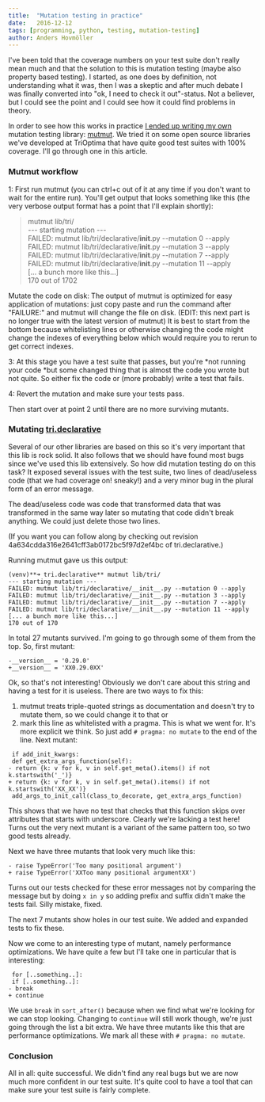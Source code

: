 ```yaml
---
title:	"Mutation testing in practice"
date:	2016-12-12
tags: [programming, python, testing, mutation-testing]
author: Anders Hovmöller
---
```


I've been told that the coverage numbers on your test suite don't really mean much and that the solution to this is mutation testing (maybe also property based testing). I started, as one does by definition, not understanding what it was, then I was a skeptic and after much debate I was finally converted into "ok, I need to check it out"-status. Not a believer, but I could see the point and I could see how it could find problems in theory.

In order to see how this works in practice [I ended up writing my own](https://hackernoon.com/mutmut-a-python-mutation-testing-system-9b9639356c78#.p9qtf0ruz) mutation testing library: [mutmut](https://github.com/boxed/mutmut). We tried it on some open source libraries we've developed at TriOptima that have quite good test suites with 100% coverage. I'll go through one in this article.

### Mutmut workflow

1: First run mutmut (you can ctrl+c out of it at any time if you don't want to wait for the entire run). You'll get output that looks something like this (the very verbose output format has a point that I'll explain shortly):

> mutmut lib/tri/  
--- starting mutation ---  
FAILED: mutmut lib/tri/declarative/__init__.py --mutation 0 --apply  
FAILED: mutmut lib/tri/declarative/__init__.py --mutation 3 --apply  
FAILED: mutmut lib/tri/declarative/__init__.py --mutation 7 --apply  
FAILED: mutmut lib/tri/declarative/__init__.py --mutation 11 --apply  
[... a bunch more like this...]  
170 out of 1702

Mutate the code on disk: The output of mutmut is optimized for easy application of mutations: just copy paste and run the command after "FAILURE:" and mutmut will change the file on disk. (EDIT: this next part is no longer true with the latest version of mutmut) It is best to start from the bottom because whitelisting lines or otherwise changing the code might change the indexes of everything below which would require you to rerun to get correct indexes.

3: At this stage you have a test suite that passes, but you're *not running your code *but some changed thing that is almost the code you wrote but not quite. So either fix the code or (more probably) write a test that fails.

4: Revert the mutation and make sure your tests pass.

Then start over at point 2 until there are no more surviving mutants.

### Mutating [tri.declarative](https://github.com/trioptima/tri.declarative/)

Several of our other libraries are based on this so it's very important that this lib is rock solid. It also follows that we should have found most bugs since we've used this lib extensively. So how did mutation testing do on this task? It exposed several issues with the test suite, two lines of dead/useless code (that we had coverage on! sneaky!) and a very minor bug in the plural form of an error message.

The dead/useless code was code that transformed data that was transformed in the same way later so mutating that code didn't break anything. We could just delete those two lines.

(If you want you can follow along by checking out revision 4a634cdda316e2641cff3ab0172bc5f97d2ef4bc of tri.declarative.)

Running mutmut gave us this output:

```
(venv)**➜ tri.declarative** mutmut lib/tri/  
--- starting mutation ---  
FAILED: mutmut lib/tri/declarative/__init__.py --mutation 0 --apply  
FAILED: mutmut lib/tri/declarative/__init__.py --mutation 3 --apply  
FAILED: mutmut lib/tri/declarative/__init__.py --mutation 7 --apply  
FAILED: mutmut lib/tri/declarative/__init__.py --mutation 11 --apply  
[... a bunch more like this...]  
170 out of 170
```

In total 27 mutants survived. I'm going to go through some of them from the top. So, first mutant:

```
-__version__ = '0.29.0'  
+__version__ = 'XX0.29.0XX'
```

Ok, so that's not interesting! Obviously we don't care about this string and having a test for it is useless. There are two ways to fix this:

1. mutmut treats triple-quoted strings as documentation and doesn't try to mutate them, so we could change it to that or
2. mark this line as whitelisted with a pragma. This is what we went for. It's more explicit we think. So just add `# pragma: no mutate` to the end of the line.
Next mutant:

```
 if add_init_kwargs:  
 def get_extra_args_function(self):  
- return {k: v for k, v in self.get_meta().items() if not k.startswith('_')}  
+ return {k: v for k, v in self.get_meta().items() if not k.startswith('XX_XX')}  
 add_args_to_init_call(class_to_decorate, get_extra_args_function)
```

This shows that we have no test that checks that this function skips over attributes that starts with underscore. Clearly we're lacking a test here! Turns out the very next mutant is a variant of the same pattern too, so two good tests already.

Next we have three mutants that look very much like this:

```
- raise TypeError('Too many positional argument')  
+ raise TypeError('XXToo many positional argumentXX')
```
Turns out our tests checked for these error messages not by comparing the message but by doing `x in y` so adding prefix and suffix didn't make the tests fail. Silly mistake, fixed.

The next 7 mutants show holes in our test suite. We added and expanded tests to fix these.

Now we come to an interesting type of mutant, namely performance optimizations. We have quite a few but I'll take one in particular that is interesting:

```
 for [..something..]:  
 if [..something..]:  
- break  
+ continue
```
We use `break` in `sort_after()` because when we find what we're looking for we can stop looking. Changing to `continue` will still work though, we're just going through the list a bit extra. We have three mutants like this that are performance optimizations. We mark all these with `# pragma: no mutate`.

### Conclusion

All in all: quite successful. We didn't find any real bugs but we are now much more confident in our test suite. It's quite cool to have a tool that can make sure your test suite is fairly complete.
